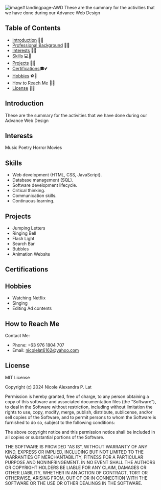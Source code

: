 ![image](https://github.com/nicccsss/landingpage-AWD/assets/155798224/2009850d-cb31-486f-8dc8-e43fb4d70e22)# landingpage-AWD
These are the summary for the activities that we have done during our Advance Web Design

## Table of Contents

- [Introduction](#introduction) 👩‍💼
- [Professional Background](#professional-background) 💼💅
- [Interests](#interests) 🎀✨
- [Skills](#skills) 💻💖
- [Projects](#projects) 🚀🌸
- [Certifications](#certifications)🎓💕
- [Hobbies](#hobbies) ⚽🌺
- [How to Reach Me](#how-to-reach-me) 📧👛
- [License](#license) 📄💖

## Introduction

These are the summary for the activities that we have done during our Advance Web Design

## Interests
Music
Poetry
Horror Movies

## Skills
- Web development (HTML, CSS, JavaScript).
- Database management (SQL).
- Software development lifecycle.
- Critical thinking.
- Communication skills.
- Continuous learning.
  
## Projects

- Jumping Letters
- Ringing Bell
- Flash Light
- Search Bar
- Bubbles
- Animation Website
  
## Certifications

## Hobbies

- Watching Netflix
- Singing
- Editing Ad contents

## How to Reach Me

Contact Me:
- Phone: +63 976 1804 707
- Email: nicolelat6162@yahoo.com


## License

MIT License

Copyright (c) 2024 Nicole Alexandra P. Lat

Permission is hereby granted, free of charge, to any person obtaining a copy
of this software and associated documentation files (the "Software"), to deal
in the Software without restriction, including without limitation the rights
to use, copy, modify, merge, publish, distribute, sublicense, and/or sell
copies of the Software, and to permit persons to whom the Software is
furnished to do so, subject to the following conditions:

The above copyright notice and this permission notice shall be included in all
copies or substantial portions of the Software.

THE SOFTWARE IS PROVIDED "AS IS", WITHOUT WARRANTY OF ANY KIND, EXPRESS OR
IMPLIED, INCLUDING BUT NOT LIMITED TO THE WARRANTIES OF MERCHANTABILITY,
FITNESS FOR A PARTICULAR PURPOSE AND NONINFRINGEMENT. IN NO EVENT SHALL THE
AUTHORS OR COPYRIGHT HOLDERS BE LIABLE FOR ANY CLAIM, DAMAGES OR OTHER
LIABILITY, WHETHER IN AN ACTION OF CONTRACT, TORT OR OTHERWISE, ARISING FROM,
OUT OF OR IN CONNECTION WITH THE SOFTWARE OR THE USE OR OTHER DEALINGS IN THE
SOFTWARE.
